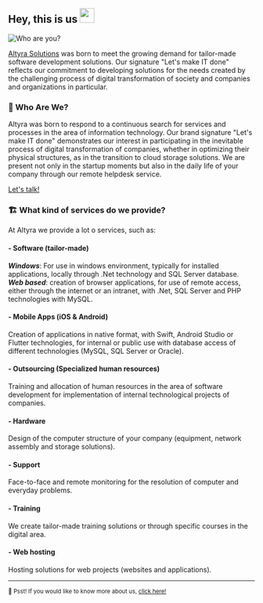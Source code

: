 ## Hey, this is us  <img src="https://media.tenor.com/Wx9IEmZZXSoAAAAi/hi.gif" width="30">

![Who are you?](https://user-images.githubusercontent.com/48434290/147740849-36c2ea8a-8b6c-4f5a-8f39-de5a5085c385.jpg)

[Altyra Solutions](https://altyra.com/) was born to meet the growing demand for tailor-made software development solutions. Our signature "Let's make IT done" reflects our commitment to developing solutions for the needs created by the challenging process of digital transformation of society and companies and organizations in particular.

### 🔎 Who Are We?

Altyra was born to respond to a continuous search for services and processes in the area of information technology. Our brand signature "Let's make IT done" demonstrates our interest in participating in the inevitable process of digital transformation of companies, whether in optimizing their physical structures, as in the transition to cloud storage solutions. We are present not only in the startup moments but also in the daily life of your company through our remote helpdesk service. 

[Let's talk!](mailto:geral@altyra.com?subject=Hi!👋)

### 🏗️ What kind of services do we provide?

At Altyra we provide a lot o services, such as:

####  - Software (tailor-made)
**_Windows_**: For use in windows environment, typically for installed applications, locally through .Net technology and SQL Server database.
**_Web based_**: creation of browser applications, for use of remote access, either through the internet or an intranet, with .Net, SQL Server and PHP technologies with MySQL.

####  - Mobile Apps (iOS & Android)
Creation of applications in native format, with Swift, Android Studio or Flutter technologies, for internal or public use with database access of different technologies (MySQL, SQL Server or Oracle).

####  - Outsourcing (Specialized human resources)
Training and allocation of human resources in the area of software development for implementation of internal technological projects of companies.

####  - Hardware
Design of the computer structure of your company (equipment, network assembly and storage solutions).

####  - Support
Face-to-face and remote monitoring for the resolution of computer and everyday problems.

####  - Training
We create tailor-made training solutions or through specific courses in the digital area.

####  - Web hosting
Hosting solutions for web projects (websites and applications).

---

<sub>🤫 Psst! If you would like to know more about us, [click here!](mailto:geral@altyra.com?subject=Hi!👋)</sub>
